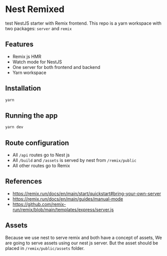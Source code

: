 # Nest Remixed
test
NestJS starter with Remix frontend. This repo is a yarn workspace with two packages: `server` and `remix`

## Features

- Remix js HMR
- Watch mode for NestJS
- One server for both frontend and backend
- Yarn workspace

## Installation

```bash
yarn
```

## Running the app

```bash
yarn dev
```

## Route configuration

- All `/api` routes go to Nest js
- All `/build` and `/assets` is served by nest from `/remix/public`
- All other routes go to Remix

## References

- https://remix.run/docs/en/main/start/quickstart#bring-your-own-server
- https://remix.run/docs/en/main/guides/manual-mode
- https://github.com/remix-run/remix/blob/main/templates/express/server.js

## Assets

Because we use nest to serve remix and both have a concept of assets, We are going to serve assets using our nest js server. But the asset should be placed in `/remix/public/assets` folder.
